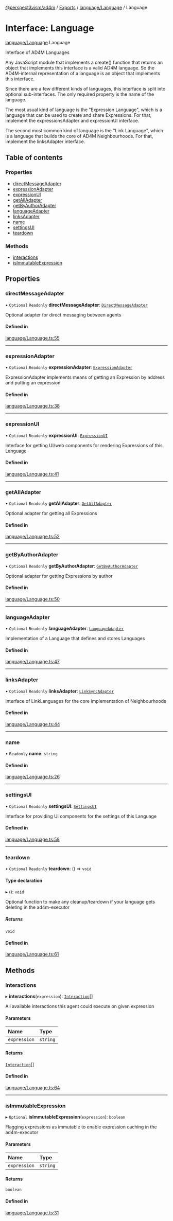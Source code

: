 [@perspect3vism/ad4m](../README.md) / [Exports](../modules.md) / [language/Language](../modules/language_Language.md) / Language

# Interface: Language

[language/Language](../modules/language_Language.md).Language

Interface of AD4M Languages

Any JavaScript module that implements a create() function that returns an object that implements this interface
is a valid AD4M language.
So the AD4M-internal representation of a language is an object that implements this interface.

Since there are a few different kinds of languages, this interface is split into optional sub-interfaces.
The only required property is the name of the language.

The most usual kind of language is the "Expression Language", which is a language that can be used to create
and share Expressions.
For that, implement the expressionsAdapter and expressionUI interface.

The second most common kind of language is the "Link Language", which is a language that builds the core
of AD4M Neighbourhoods.
For that, implement the linksAdapter interface.

## Table of contents

### Properties

- [directMessageAdapter](language_Language.Language.md#directmessageadapter)
- [expressionAdapter](language_Language.Language.md#expressionadapter)
- [expressionUI](language_Language.Language.md#expressionui)
- [getAllAdapter](language_Language.Language.md#getalladapter)
- [getByAuthorAdapter](language_Language.Language.md#getbyauthoradapter)
- [languageAdapter](language_Language.Language.md#languageadapter)
- [linksAdapter](language_Language.Language.md#linksadapter)
- [name](language_Language.Language.md#name)
- [settingsUI](language_Language.Language.md#settingsui)
- [teardown](language_Language.Language.md#teardown)

### Methods

- [interactions](language_Language.Language.md#interactions)
- [isImmutableExpression](language_Language.Language.md#isimmutableexpression)

## Properties

### directMessageAdapter

• `Optional` `Readonly` **directMessageAdapter**: [`DirectMessageAdapter`](language_Language.DirectMessageAdapter.md)

Optional adapter for direct messaging between agents

#### Defined in

[language/Language.ts:55](https://github.com/perspect3vism/ad4m/blob/e76a46f1/core/src/language/Language.ts#L55)

___

### expressionAdapter

• `Optional` `Readonly` **expressionAdapter**: [`ExpressionAdapter`](language_Language.ExpressionAdapter.md)

ExpressionAdapter implements means of getting an Expression
by address and putting an expression

#### Defined in

[language/Language.ts:38](https://github.com/perspect3vism/ad4m/blob/e76a46f1/core/src/language/Language.ts#L38)

___

### expressionUI

• `Optional` `Readonly` **expressionUI**: [`ExpressionUI`](language_Language.ExpressionUI.md)

Interface for getting UI/web components for rendering Expressions of this Language

#### Defined in

[language/Language.ts:41](https://github.com/perspect3vism/ad4m/blob/e76a46f1/core/src/language/Language.ts#L41)

___

### getAllAdapter

• `Optional` `Readonly` **getAllAdapter**: [`GetAllAdapter`](language_Language.GetAllAdapter.md)

Optional adapter for getting all Expressions

#### Defined in

[language/Language.ts:52](https://github.com/perspect3vism/ad4m/blob/e76a46f1/core/src/language/Language.ts#L52)

___

### getByAuthorAdapter

• `Optional` `Readonly` **getByAuthorAdapter**: [`GetByAuthorAdapter`](language_Language.GetByAuthorAdapter.md)

Optional adapter for getting Expressions by author

#### Defined in

[language/Language.ts:50](https://github.com/perspect3vism/ad4m/blob/e76a46f1/core/src/language/Language.ts#L50)

___

### languageAdapter

• `Optional` `Readonly` **languageAdapter**: [`LanguageAdapter`](language_Language.LanguageAdapter.md)

Implementation of a Language that defines and stores Languages

#### Defined in

[language/Language.ts:47](https://github.com/perspect3vism/ad4m/blob/e76a46f1/core/src/language/Language.ts#L47)

___

### linksAdapter

• `Optional` `Readonly` **linksAdapter**: [`LinkSyncAdapter`](language_Language.LinkSyncAdapter.md)

Interface of LinkLanguages for the core implementation of Neighbourhoods

#### Defined in

[language/Language.ts:44](https://github.com/perspect3vism/ad4m/blob/e76a46f1/core/src/language/Language.ts#L44)

___

### name

• `Readonly` **name**: `string`

#### Defined in

[language/Language.ts:26](https://github.com/perspect3vism/ad4m/blob/e76a46f1/core/src/language/Language.ts#L26)

___

### settingsUI

• `Optional` `Readonly` **settingsUI**: [`SettingsUI`](language_Language.SettingsUI.md)

Interface for providing UI components for the settings of this Language

#### Defined in

[language/Language.ts:58](https://github.com/perspect3vism/ad4m/blob/e76a46f1/core/src/language/Language.ts#L58)

___

### teardown

• `Optional` `Readonly` **teardown**: () => `void`

#### Type declaration

▸ (): `void`

Optional function to make any cleanup/teardown if your language gets deleting in the ad4m-executor

##### Returns

`void`

#### Defined in

[language/Language.ts:61](https://github.com/perspect3vism/ad4m/blob/e76a46f1/core/src/language/Language.ts#L61)

## Methods

### interactions

▸ **interactions**(`expression`): [`Interaction`](language_Language.Interaction.md)[]

All available interactions this agent could execute on given expression

#### Parameters

| Name | Type |
| :------ | :------ |
| `expression` | `string` |

#### Returns

[`Interaction`](language_Language.Interaction.md)[]

#### Defined in

[language/Language.ts:64](https://github.com/perspect3vism/ad4m/blob/e76a46f1/core/src/language/Language.ts#L64)

___

### isImmutableExpression

▸ `Optional` **isImmutableExpression**(`expression`): `boolean`

Flagging expressions as immutable to enable
expression caching in the ad4m-executor

#### Parameters

| Name | Type |
| :------ | :------ |
| `expression` | `string` |

#### Returns

`boolean`

#### Defined in

[language/Language.ts:31](https://github.com/perspect3vism/ad4m/blob/e76a46f1/core/src/language/Language.ts#L31)

